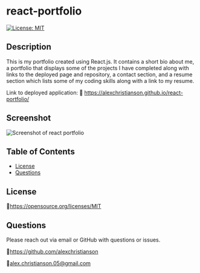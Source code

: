 # react-portfolio
[![License: MIT](https://img.shields.io/badge/License-MIT-yellow.svg)](https://opensource.org/licenses/MIT)

## Description 
This is my portfolio created using React.js. It contains a short bio about me, a portfolio that displays some of the projects I have completed along with links to the deployed page and repository, a contact section, and a resume section which lists some of my coding skills along with a link to my resume.

Link to deployed application: :link: https://alexchristianson.github.io/react-portfolio/

## Screenshot
![Screenshot of react portfolio](./assets/images/Screenshot-react-portfolio.jpg)


## Table of Contents
* [License](#license)
* [Questions](#questions)

## License
🔗https://opensource.org/licenses/MIT


## Questions
Please reach out via email or GitHub with questions or issues.

🔗https://github.com/alexchristianson

📧alex.christianson.05@gmail.com